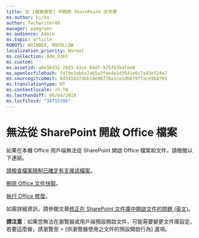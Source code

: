 ```yaml
---
title: 在 [檔案總管] 中開啟 SharePoint 文件庫
ms.author: kirks
author: Techwriter40
manager: pamgreen
ms.audience: Admin
ms.topic: article
ROBOTS: NOINDEX, NOFOLLOW
localization_priority: Normal
ms.collection: Adm_O365
ms.custom: ''
ms.assetid: a8e56d32-2bd3-43ce-84df-925f6354fee0
ms.openlocfilehash: f47de1eb6a7a65a3f4e4e1d3541e6c7a43e524a7
ms.sourcegitcommit: 6d341637dbb14e90726a1ce1d68f077ace9bb765
ms.translationtype: HT
ms.contentlocale: zh-TW
ms.lasthandoff: 06/04/2019
ms.locfileid: "34715308"
---
```

# <a name="problems-opening-office-files-from-sharepoint"></a>無法從 SharePoint 開啟 Office 檔案

如果在本機 Office 用戶端無法從 SharePoint 開啟 Office 檔案和文件，請檢閱以下連結。 


  [請檢查檔案限制已確定有支援該檔案](https://support.office.com/zh-TW/article/Invalid-file-names-and-file-types-in-OneDrive-OneDrive-for-Business-and-SharePoint-64883a5d-228e-48f5-b3d2-eb39e07630fa)。


  [刪除 Office 文件快取](https://support.office.com/zh-TW/article/Delete-your-Office-Document-Cache-b1d3765e-d71b-4bb8-99ca-acd22c42995d)。


  [執行 Office 修復](https://support.office.com/zh-TW/Article/Repair-an-Office-application-7821d4b6-7c1d-4205-aa0e-a6b40c5bb88b)。

如需詳細資訊，請參閱文章[修正在 SharePoint 文件庫中開啟文件的問題 (英文)](https://support.office.com/zh-TW/article/Fix-problems-opening-documents-in-SharePoint-libraries-31329FA1-4AD0-47FC-95D8-BB0C5B12A536)。

**請注意**：如果您無法在瀏覽器或用戶端預設開啟文件，可能需要變更文件庫設定。 若要這麼做，請瀏覽至 > [供瀏覽器使用之文件的預設開啟行為] </strong>選項。

